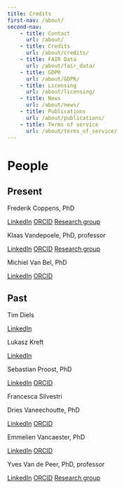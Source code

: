 ```yaml
---
title: Credits
first-nav: /about/
second-nav:
    - title: Contact
      url: /about/
    - title: Credits
      url: /about/credits/
    - title: FAIR Data
      url: /about/fair_data/
    - title: GDPR
      url: /about/GDPR/
    - title: Licensing
      url: /about/licensing/
    - title: News
      url: /about/news/
    - title: Publications
      url: /about/publications/
    - title: Terms of service
      url: /about/terms_of_service/
---
```


# People


## Present

Frederik Coppens, PhD

[LinkedIn](https://www.linkedin.com/in/frederikcoppensvib/) [ORCID](https://orcid.org/0000-0001-6565-5145) [Research group](https://www.psb.ugent.be/core-facilities/178-frcop)

Klaas Vandepoele, PhD, professor

[LinkedIn](https://www.linkedin.com/in/klaasvandepoele/) [ORCID](https://orcid.org/0000-0003-4790-2725) [Research group](http://bioinformatics.psb.ugent.be/cnb/)

Michiel Van Bel, PhD

[LinkedIn](https://www.linkedin.com/in/michiel-van-bel-b7632032/) [ORCID](https://orcid.org/0000-0002-1873-2563)

## Past

Tim Diels

[LinkedIn](https://www.linkedin.com/in/tim-diels-59170125/)

Lukasz Kreft

[LinkedIn](https://www.linkedin.com/in/%C5%82ukasz-kreft-5b3a32182/)

Sebastian Proost, PhD

[LinkedIn](https://www.linkedin.com/in/sebastian-proost-581a6a88/) [ORCID](https://orcid.org/0000-0002-6792-9442)

Francesca Silvestri

Dries Vaneechoutte, PhD

[LinkedIn](https://www.linkedin.com/in/dries-vaneechoutte-46342589/) [ORCID](https://orcid.org/0000-0002-8975-2801)

Emmelien Vancaester, PhD

[LinkedIn](https://www.linkedin.com/in/emmelien-vancaester/) [ORCID](https://orcid.org/0000-0002-9177-8808)

Yves Van de Peer, PhD, professor

[LinkedIn](https://www.linkedin.com/in/yves-van-de-peer-9795a52/) [ORCID](https://orcid.org/0000-0003-4327-3730) [Research group](http://bioinformatics.psb.ugent.be/beg/)
